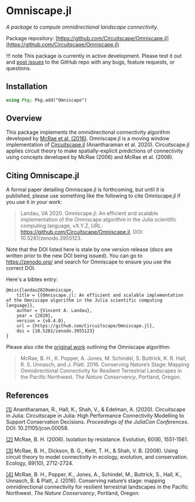 # Omniscape.jl

*A package to compute omnidirectional landscape connectivity*.

Package repository: [https://github.com/Circuitscape/Omniscape.jl](https://github.com/Circuitscape/Omniscape.jl)

!!! note
    This package is currently in active development. Please test it out and [post issues](https://github.com/Circuitscape/Omniscape.jl/issues/new) to the GitHub repo with any bugs, feature requests, or questions.

## Installation
```julia
using Pkg; Pkg.add("Omniscape")
```

## Overview

This package implements the omnidirectional connectivity algorithm developed by [McRae et al. (2016)](https://www.researchgate.net/publication/304842896_Conserving_Nature's_Stage_Mapping_Omnidirectional_Connectivity_for_Resilient_Terrestrial_Landscapes_in_the_Pacific_Northwest). Omniscape.jl is a moving window implementation of [Circuitscape.jl](https://github.com/Circuitscape/Circuitscape.jl) (Anantharaman et al. 2020). Circuitscape.jl applies circuit theory to make spatially-explicit predictions of connectivity using concepts developed by McRae (2006) and McRae et al. (2008).

## Citing Omniscape.jl

A formal paper detailing Omniscape.jl is forthcoming, but until it is published, please use something like the following to cite Omniscape.jl if you use it in your work:
> Landau, VA 2020. Omniscape.jl: An efficient and scalable implementation of the Omniscape algorithm in the Julia scientific computing language, vX.Y.Z, URL: https://github.com/Circuitscape/Omniscape.jl, DOI: 10.5281/zenodo.3955123.

Note that the DOI listed here is stale by one version release (docs are written prior to the new DOI being issued). You can go to https://zenodo.org/ and search for Omniscape to ensure you use the correct DOI.

Here's a bibtex entry:
```
@misc{landau2020omniscape,
    title = {{Omniscape.jl: An efficient and scalable implementation of the Omniscape algorithm in the Julia scientific computing language}},
    author = {Vincent A. Landau},
    year = {2020},
    version = {v0.4.0},
    url = {https://github.com/Circuitscape/Omniscape.jl},
    doi = {10.5281/zenodo.3955123}
}
```
Please also cite the [original work](https://www.researchgate.net/publication/304842896_Conserving_Nature's_Stage_Mapping_Omnidirectional_Connectivity_for_Resilient_Terrestrial_Landscapes_in_the_Pacific_Northwest) outlining the Omniscape algorithm:
> McRae, B. H., K. Popper, A. Jones, M. Schindel, S. Buttrick, K. R. Hall, R. S. Unnasch, and J. Platt. 2016. Conserving Nature’s Stage: Mapping Omnidirectional Connectivity for Resilient Terrestrial Landscapes in the Pacific Northwest. *The Nature Conservancy*, Portland, Oregon.

## References

[[1]](https://proceedings.juliacon.org/papers/10.21105/jcon.00058) Anantharaman, R., Hall, K., Shah, V., & Edelman, A. (2020). Circuitscape in Julia: Circuitscape in Julia: High Performance Connectivity Modelling to Support Conservation Decisions. *Proceedings of the JuliaCon Conferences*. DOI: 10.21105/jcon.00058.

[[2]](https://circuitscape.org/pubs/McRae_2006_IBR_Evolution.pdf) McRae, B. H. (2006). Isolation by resistance. Evolution, 60(8), 1551-1561.

[[3]](https://circuitscape.org/pubs/McRae_et_al_2008_Ecology.pdf) McRae, B. H., Dickson, B. G., Keitt, T. H., & Shah, V. B. (2008). Using circuit theory to model connectivity in ecology, evolution, and conservation. Ecology, 89(10), 2712-2724.

[[4]](https://www.researchgate.net/publication/304842896_Conserving_Nature's_Stage_Mapping_Omnidirectional_Connectivity_for_Resilient_Terrestrial_Landscapes_in_the_Pacific_Northwest) McRae, B. H., Popper, K., Jones, A., Schindel, M., Buttrick, S., Hall, K., Unnasch, B. & Platt, J. (2016). Conserving nature’s stage: mapping omnidirectional connectivity for resilient terrestrial landscapes in the Pacific Northwest. *The Nature Conservancy*, Portland, Oregon.


